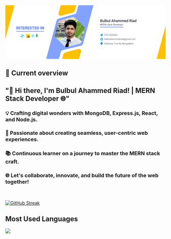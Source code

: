 <a href="https://www.facebook.com/mirhussainmurtaza/">
<img src="https://raw.githubusercontent.com/Bulbul-Programing/Bulbul-Programing/main/Image/banner.jpg" />
</a>


## :eyes: Current overview
## "🚀 Hi there, I'm Bulbul Ahammed Riad! | MERN Stack Developer 🌐"

### 💡 Crafting digital wonders with MongoDB, Express.js, React, and Node.js.
### 🌟 Passionate about creating seamless, user-centric web experiences.
### 📚 Continuous learner on a journey to master the MERN stack craft.
### 🌐 Let's collaborate, innovate, and build the future of the web together!


<br />

[![GitHub Streak](https://github-readme-streak-stats.herokuapp.com?user=Bulbul-Programing&theme=transparent&border_radius=5.7)](https://git.io/streak-stats)

## Most Used Languages
<img src='https://api.githubtrends.io/user/svg/Bulbul-Programing/repos?time_range=one_year&group=other&theme=classic'/>
